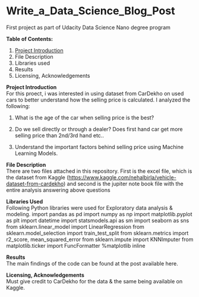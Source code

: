 # Write_a_Data_Science_Blog_Post
First project as part of Udacity Data Science Nano degree program

**Table of Contents:**
1. [Project Introduction](#md-Project-Introduction)
2. File Description
3. Libraries used
4. Results
5. Licensing, Acknowledgements

**Project Introduction**<br/>
  For this proect, i was interested in using dataset from CarDekho on used cars to better understand how the selling price is calculated.
I analyzed the following:
  1. What is the age of the car when selling price is the best?
  
  2. Do we sell directly or through a dealer? Does first hand car get more selling price than 2nd/3rd hand etc..
  
  3. Understand the important factors behind selling price using Machine Learning Models.
  
**File Description**<br/>
    There are two files attached in this repository. First is the excel file, which is the dataset from Kaggle (https://www.kaggle.com/nehalbirla/vehicle-dataset-from-cardekho) and second is the jupiter note book file with the entire analysis answering above questions

**Libraries Used**<br/>
    Following Python libraries were used for Exploratory data analysis & modeling.
import pandas as pd 
import numpy as np 
import matplotlib.pyplot as plt 
import datetime
import statsmodels.api as sm
import seaborn as sns
from sklearn.linear_model import LinearRegression
from sklearn.model_selection import train_test_split
from sklearn.metrics import r2_score, mean_squared_error
from sklearn.impute import KNNImputer
from matplotlib.ticker import FuncFormatter
%matplotlib inline

**Results**<br/>
  The main findings of the code can be found at the post available here.
 
**Licensing, Acknowledgements**<br/>
  Must give credit to CarDekho for the data & the same being available on Kaggle.
